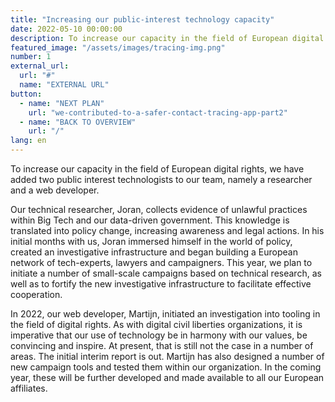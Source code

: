```yaml
---
title: "Increasing our public-interest technology capacity"
date: 2022-05-10 00:00:00
description: To increase our capacity in the field of European digital rights, we have added two public interest technologists to our team, namely a researcher and a web developer.
featured_image: "/assets/images/tracing-img.png"
number: 1
external_url:
  url: "#"
  name: "EXTERNAL URL"
button:
  - name: "NEXT PLAN"
    url: "we-contributed-to-a-safer-contact-tracing-app-part2"
  - name: "BACK TO OVERVIEW"
    url: "/"
lang: en
---
```


To increase our capacity in the field of European digital rights, we have added two public interest technologists to our team, namely a researcher and a web developer.

Our technical researcher, Joran, collects evidence of unlawful practices within Big Tech and our data-driven government. This knowledge is translated into policy change, increasing awareness and legal actions. In his initial months with us, Joran immersed himself in the world of policy, created an investigative infrastructure and began building a European network of tech-experts, lawyers and campaigners. This year, we plan to initiate a number of small-scale campaigns based on technical research, as well as to fortify the new investigative infrastructure to facilitate effective cooperation.

In 2022, our web developer, Martijn, initiated an investigation into tooling in the field of digital rights. As with digital civil liberties organizations, it is imperative that our use of technology be in harmony with our values, be convincing and inspire. At present, that is still not the case in a number of areas. The initial interim report is out. Martijn has also designed a number of new campaign tools and tested them within our organization. In the coming year, these will be further
developed and made available to all our European affiliates.
